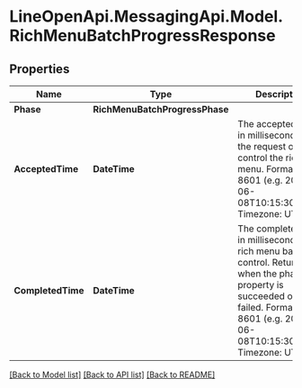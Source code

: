 # LineOpenApi.MessagingApi.Model.RichMenuBatchProgressResponse

## Properties

Name | Type | Description | Notes
------------ | ------------- | ------------- | -------------
**Phase** | **RichMenuBatchProgressPhase** |  | 
**AcceptedTime** | **DateTime** | The accepted time in milliseconds of the request of batch control the rich menu.  Format: ISO 8601 (e.g. 2023-06-08T10:15:30.121Z) Timezone: UTC  | 
**CompletedTime** | **DateTime** | The completed time in milliseconds of rich menu batch control. Returned when the phase property is succeeded or failed.  Format: ISO 8601 (e.g. 2023-06-08T10:15:30.121Z) Timezone: UTC  | [optional] 

[[Back to Model list]](../README.md#documentation-for-models) [[Back to API list]](../README.md#documentation-for-api-endpoints) [[Back to README]](../README.md)

